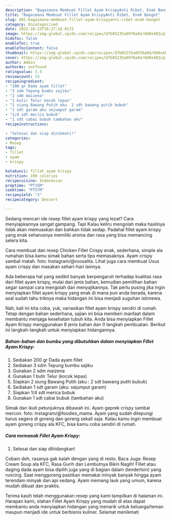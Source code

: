 ```yaml
---
description: "Bagaimana Membuat Fillet Ayam KrispyAnti Ribet, Enak Banget"
title: "Bagaimana Membuat Fillet Ayam KrispyAnti Ribet, Enak Banget"
slug: 401-bagaimana-membuat-fillet-ayam-krispyanti-ribet-enak-banget
category: Uncategorized
date: 2022-10-23T18:27:18.017Z
image: https://img-global.cpcdn.com/recipes/d7b85235a8976a8d/680x482cq70/fillet-ayam-krispy-foto-resep-utama.jpg
hideToc: false
enableToc: true
enableTocContent: false
thumbnail: https://img-global.cpcdn.com/recipes/d7b85235a8976a8d/680x482cq70/fillet-ayam-krispy-foto-resep-utama.jpg
cover: https://img-global.cpcdn.com/recipes/d7b85235a8976a8d/680x482cq70/fillet-ayam-krispy-foto-resep-utama.jpg
author: Admin
authorAv: notfound
ratingvalue: 3.5
reviewcount: 13
recipeingredient:
- "200 gr Dada ayam fillet"
- "3 sdm Tepung bumbu sajiku"
- "2 sdm maizena"
- "1 butir Telur kocok lepas"
- "2 siung Bawang Putih aku  2 sdt bawang putih bubuk"
- "1 sdt garam aku sejumput garam"
- "1/4 sdt merica bubuk"
- "1 sdt cabai bubuk tambahan aku"
recipeinstructions:

- "Selesai dan siap dinikmati!"
categories:
- Resep
tags:
- fillet
- ayam
- krispy

katakunci: fillet ayam krispy 
nutrition: 199 calories
recipecuisine: Indonesian
preptime: "PT15M"
cooktime: "PT57M"
recipeyield: "3"
recipecategory: Dessert

---
```



Sedang mencari ide resep fillet ayam krispy yang lezat? Cara menyiapkannya sangat gampang. Tapi Kalau keliru mengolah maka hasilnya tidak akan memuaskan dan bahkan tidak sedap. Padahal fillet ayam krispy yang enak seharusnya memiliki aroma dan rasa yang bisa memancing selera kita.


Cara membuat dan resep Chicken Fillet Crispy enak, sederhana, simple ala rumahan bisa kamu simak bahan serta tips memasaknya. Ayam crispy sambal matah. foto: Instagram/@roosalita. Lihat juga cara membuat Usus ayam crispy dan masakan sehari-hari lainnya.

Ada beberapa hal yang sedikit banyak berpengaruh terhadap kualitas rasa dari fillet ayam krispy, mulai dari jenis bahan, kemudian pemilihan bahan segar sampai cara mengolah dan menyajikannya. Tak perlu pusing jika ingin menyiapkan fillet ayam krispy yang enak di mana pun anda berada, karena asal sudah tahu triknya maka hidangan ini bisa menjadi suguhan istimewa.


Nah, kali ini kita coba, yuk, variasikan fillet ayam krispy sendiri di rumah. Tetap dengan bahan sederhana, sajian ini bisa memberi manfaat dalam membantu menjaga kesehatan tubuh kita. Anda bisa menyiapkan Fillet Ayam Krispy menggunakan 8 jenis bahan dan 0 langkah pembuatan. Berikut ini langkah-langkah untuk menyiapkan hidangannya.

<!--inarticleads1-->

##### Bahan-bahan dan bumbu yang dibutuhkan dalam menyiapkan Fillet Ayam Krispy:

1. Sediakan 200 gr Dada ayam fillet
1. Sediakan 3 sdm Tepung bumbu sajiku
1. Gunakan 2 sdm maizena
1. Gunakan 1 butir Telur (kocok lepas)
1. Siapkan 2 siung Bawang Putih (aku : 2 sdt bawang putih bubuk)
1. Sediakan 1 sdt garam (aku: sejumput garam)
1. Siapkan 1/4 sdt merica bubuk
1. Gunakan 1 sdt cabai bubuk (tambahan aku)


Simak dan ikuti petunjuknya dibawah ini. Ayam geprek crispy sambal mercon. foto: Instagram/@foodies_mama. Ayam yang sudah ditepungi harus segera di goreng dan goreng sekali saja. Kalau kamu ingin membuat ayam goreng crispy ala KFC, bisa kamu coba sendiri di rumah. 

<!--inarticleads2-->

##### Cara memasak Fillet Ayam Krispy:


1. Selesai dan siap dihidangkan!

Cobain deh, rasanya gak kalah dengan yang di resto. Baca Juga: Resep Cream Soup ala KFC, Rasa Gurih dan Lembutnya Bikin Nagih! Fillet atau daging dada ayam bisa dipilih juga yang di bagian dalam (tenderloin) yang runcing. Saat menggoreng pastikan memakai minyak banyak hingga ayam terendam minyak dan api sedang. Ayam memang lauk yang umum, karena mudah dibuat dan praktis. 

Terima kasih telah menggunakan resep yang kami tampilkan di halaman ini. Harapan kami, olahan Fillet Ayam Krispy yang mudah di atas dapat membantu anda menyiapkan hidangan yang menarik untuk keluarga/teman maupun menjadi ide untuk berbisnis kuliner. Selamat menikmati
